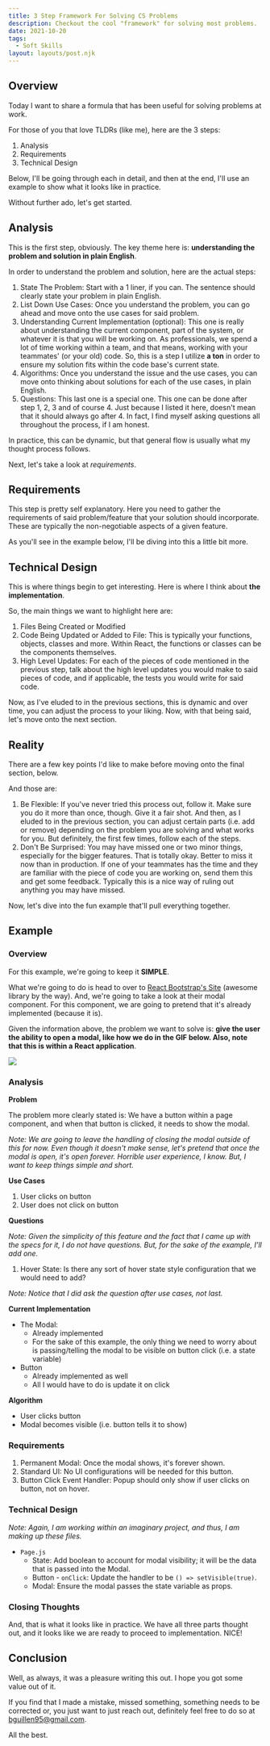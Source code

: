 ```yaml
---
title: 3 Step Framework For Solving CS Problems
description: Checkout the cool "framework" for solving most problems.
date: 2021-10-20
tags:
  - Soft Skills
layout: layouts/post.njk
---
```


## Overview

Today I want to share a formula that has been useful for solving problems at work.

For those of you that love TLDRs (like me), here are the 3 steps:

1. Analysis
2. Requirements
3. Technical Design

Below, I'll be going through each in detail, and then at the end, I'll use an example to show what it looks like in practice.

Without further ado, let's get started.

## Analysis

This is the first step, obviously.  The key theme here is: **understanding the problem and solution in plain English**.

In order to understand the problem and solution, here are the actual steps:

1. State The Problem: Start with a 1 liner, if you can.  The sentence should clearly state your problem in plain English.
2. List Down Use Cases: Once you understand the problem, you can go ahead and move onto the use cases for said problem.
3. Understanding Current Implementation (optional): This one is really about understanding the current component, part of the system, or whatever it is that you will be working on.  As professionals, we spend a lot of time working within a team, and that means, working with your teammates' (or your old) code.  So, this is a step I utilize **a ton** in order to ensure my solution fits within the code base's current state.
4. Algorithms: Once you understand the issue and the use cases, you can move onto thinking about solutions for each of the use cases, in plain English.
5. Questions: This last one is a special one.  This one can be done after step 1, 2, 3 and of course 4.  Just because I listed it here, doesn't mean that it should always go after 4.  In fact, I find myself asking questions all throughout the process, if I am honest.

In practice, this can be dynamic, but that general flow is usually what my thought process follows.

Next, let's take a look at *requirements*.

## Requirements

This step is pretty self explanatory.  Here you need to gather the requirements of said problem/feature that your solution should incorporate.  These are typically the non-negotiable aspects of a given feature.

As you'll see in the example below, I'll be diving into this a little bit more.

## Technical Design

This is where things begin to get interesting.  Here is where I think about **the implementation**.

So, the main things we want to highlight here are:

1. Files Being Created or Modified
2. Code Being Updated or Added to File:  This is typically your functions, objects, classes and more.  Within React, the functions or classes can be the components themselves.
3. High Level Updates: For each of the pieces of code mentioned in the previous step, talk about the high level updates you would make to said pieces of code, and if applicable, the tests you would write for said code.

Now, as I've eluded to in the previous sections, this is dynamic and over time, you can adjust the process to your liking.  Now, with that being said, let's move onto the next section.

## Reality

There are a few key points I'd like to make before moving onto the final section, below.

And those are:

1. Be Flexible: If you've never tried this process out, follow it.  Make sure you do it more than once, though.  Give it a fair shot.  And then, as I eluded to in the previous section, you can adjust certain parts (i.e. add or remove) depending on the problem you are solving and what works for you.  But definitely, the first few times, follow each of the steps.
2. Don't Be Surprised: You may have missed one or two minor things, especially for the bigger features.  That is totally okay.  Better to miss it now than in production.  If one of your teammates has the time and they are familiar with the piece of code you are working on, send them this and get some feedback.  Typically this is a nice way of ruling out anything you may have missed.

Now, let's dive into the fun example that'll pull everything together.

## Example

### Overview

For this example, we're going to keep it **SIMPLE**.

What we're going to do is head to over to [React Bootstrap's Site](https://react-bootstrap.github.io/components/modal/) (awesome library by the way).  And, we're going to take a look at their modal component.  For this component, we are going to pretend that it's already implemented (because it is).

Given the information above, the problem we want to solve is: **give the user the ability to open a modal, like how we do in the GIF below.  Also, note that this is within a React application**.

<img src="https://bryans-blog.s3.amazonaws.com/3-example-modal.gif"/>

### Analysis

**Problem**

The problem more clearly stated is: We have a button within a page component, and when that button is clicked, it needs to show the modal.

*Note: We are going to leave the handling of closing the modal outside of this for now.  Even though it doesn't make sense, let's pretend that once the modal is open, it's open forever.  Horrible user experience, I know.  But, I want to keep things simple and short.*

**Use Cases**

1. User clicks on button
2. User does not click on button

**Questions**

*Note: Given the simplicity of this feature and the fact that I came up with the specs for it, I do not have questions.  But, for the sake of the example, I'll add one.*

1. Hover State: Is there any sort of hover state style configuration that we would need to add?

*Note: Notice that I did ask the question after use cases, not last.*

**Current Implementation**

* The Modal:
  * Already implemented
  * For the sake of this example, the only thing we need to worry about is passing/telling the modal to be visible on button click (i.e. a state variable)
* Button
  * Already implemented as well
  * All I would have to do is update it on click

**Algorithm**

* User clicks button
* Modal becomes visible (i.e. button tells it to show)

### Requirements

1. Permanent Modal: Once the modal shows, it's forever shown.
2. Standard UI: No UI configurations will be needed for this button.
3. Button Click Event Handler: Popup should only show if user clicks on button, not on hover.

### Technical Design

*Note: Again, I am working within an imaginary project, and thus, I am making up these files.*

* `Page.js`
  * State: Add boolean to account for modal visibility; it will be the data that is passed into the Modal.
  * Button - `onClick`: Update the handler to be `() => setVisible(true)`.
  * Modal: Ensure the modal passes the state variable as props.

### Closing Thoughts

And, that is what it looks like in practice.  We have all three parts thought out, and it looks like we are ready to proceed to implementation.  NICE!

## Conclusion

Well, as always, it was a pleasure writing this out.  I hope you got some value out of it.

If you find that I made a mistake, missed something, something needs to be corrected or, you just want to just reach out, definitely feel free to do so at [bguillen95@gmail.com](mailto:bguillen95@gmail.com).


All the best.